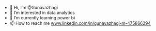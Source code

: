- 👋 Hi, I’m @Gunavazhagi
- 👀 I’m interested in data analytics
- 🌱 I’m currently learning power bi 
- 📫 How to reach me www.linkedin.com/in/gunavazhagi-m-475866294

<!---
Gunavazhagi/Gunavazhagi is a ✨ special ✨ repository because its `README.md` (this file) appears on your GitHub profile.
You can click the Preview link to take a look at your changes.
--->

